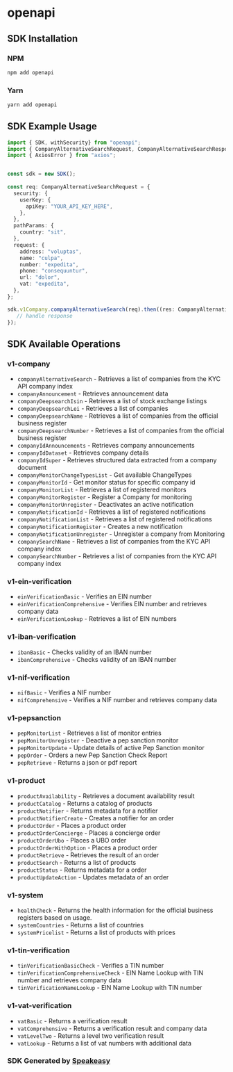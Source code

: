 # openapi

<!-- Start SDK Installation -->
## SDK Installation

### NPM

```bash
npm add openapi
```

### Yarn

```bash
yarn add openapi
```
<!-- End SDK Installation -->

## SDK Example Usage
<!-- Start SDK Example Usage -->
```typescript
import { SDK, withSecurity} from "openapi";
import { CompanyAlternativeSearchRequest, CompanyAlternativeSearchResponse } from "openapi/src/sdk/models/operations";
import { AxiosError } from "axios";


const sdk = new SDK();
    
const req: CompanyAlternativeSearchRequest = {
  security: {
    userKey: {
      apiKey: "YOUR_API_KEY_HERE",
    },
  },
  pathParams: {
    country: "sit",
  },
  request: {
    address: "voluptas",
    name: "culpa",
    number: "expedita",
    phone: "consequuntur",
    url: "dolor",
    vat: "expedita",
  },
};

sdk.v1Company.companyAlternativeSearch(req).then((res: CompanyAlternativeSearchResponse | AxiosError) => {
   // handle response
});
```
<!-- End SDK Example Usage -->

<!-- Start SDK Available Operations -->
## SDK Available Operations

### v1-company

* `companyAlternativeSearch` - Retrieves a list of companies from the KYC API company index
* `companyAnnouncement` - Retrieves announcement data
* `companyDeepsearchIsin` - Retrieves a list of stock exchange listings
* `companyDeepsearchLei` - Retrieves a list of companies
* `companyDeepsearchName` - Retrieves a list of companies from the official business register
* `companyDeepsearchNumber` - Retrieves a list of companies from the official business register
* `companyIdAnnouncements` - Retrieves company announcements
* `companyIdDataset` - Retrieves company details
* `companyIdSuper` - Retrieves structured data extracted from a company document
* `companyMonitorChangeTypesList` - Get available ChangeTypes
* `companyMonitorId` - Get monitor status for specific company id
* `companyMonitorList` - Retrieves a list of registered monitors
* `companyMonitorRegister` - Register a Company for monitoring
* `companyMonitorUnregister` - Deactivates an active notification
* `companyNotificationId` - Retrieves a list of registered notifications
* `companyNotificationList` - Retrieves a list of registered notifications
* `companyNotificationRegister` - Creates a new notification
* `companyNotificationUnregister` - Unregister a company from Monitoring
* `companySearchName` - Retrieves a list of companies from the KYC API company index
* `companySearchNumber` - Retrieves a list of companies from the KYC API company index

### v1-ein-verification

* `einVerificationBasic` - Verifies an EIN number
* `einVerificationComprehensive` - Verifies EIN number and retrieves company data
* `einVerificationLookup` - Retrieves a list of EIN numbers

### v1-iban-verification

* `ibanBasic` - Checks validity of an IBAN number
* `ibanComprehensive` - Checks validity of an IBAN number

### v1-nif-verification

* `nifBasic` - Verifies a NIF number
* `nifComprehensive` - Verifies a NIF number and retrieves company data

### v1-pepsanction

* `pepMonitorList` - Retrieves a list of monitor entries
* `pepMonitorUnregister` - Deactive a pep sanction monitor
* `pepMonitorUpdate` - Update details of active Pep Sanction monitor
* `pepOrder` - Orders a new Pep Sanction Check Report
* `pepRetrieve` - Returns a json or pdf report

### v1-product

* `productAvailability` - Retrieves a document availability result
* `productCatalog` - Returns a catalog of products
* `productNotifier` - Returns metadata for a notifier
* `productNotifierCreate` - Creates a notifier for an order
* `productOrder` - Places a product order
* `productOrderConcierge` - Places a concierge order
* `productOrderUbo` - Places a UBO order
* `productOrderWithOption` - Places a product order
* `productRetrieve` - Retrieves the result of an order
* `productSearch` - Returns a list of products
* `productStatus` - Returns metadata for a order
* `productUpdateAction` - Updates metadata of an order

### v1-system

* `healthCheck` - Returns the health information for the official business registers based on usage.
* `systemCountries` - Returns a list of countries
* `systemPricelist` - Returns a list of products with prices

### v1-tin-verification

* `tinVerificationBasicCheck` - Verifies a TIN number
* `tinVerificationComprehensiveCheck` - EIN Name Lookup with TIN number and retrieves company data
* `tinVerificationNameLookup` - EIN Name Lookup with TIN number

### v1-vat-verification

* `vatBasic` - Returns a verification result
* `vatComprehensive` - Returns a verification result and company data
* `vatLevelTwo` - Returns a level two verification result
* `vatLookup` - Returns a list of vat numbers with additional data

<!-- End SDK Available Operations -->

### SDK Generated by [Speakeasy](https://docs.speakeasyapi.dev/docs/using-speakeasy/client-sdks)
